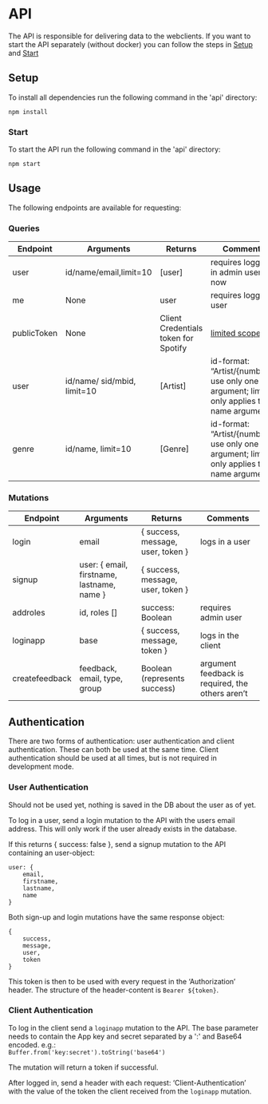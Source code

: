 # API
The API is responsible for delivering data to the webclients.
If you want to start the API separately (without docker) you can follow the steps in [Setup](#setup) and [Start](#start)

## Setup
To install all dependencies run the following command in the 'api' directory:
```
npm install
```

### Start
To start the API run the following command in the 'api' directory:
```
npm start
```

## Usage
The following endpoints are available for requesting:

### Queries

| Endpoint    | Arguments                    | Returns                             | Comments                                       |
| ----------- | -----------------------------|-------------------------------------|------------------------------------------------|
| user        | id/name/email,limit=10       | \[user\]                            | requires logged in admin user for now          |
| me          | None                         | user                                | requires logged user                           |
| publicToken | None                         | Client Credentials token for Spotify| [limited scope](https://developer.spotify.com/documentation/general/guides/authorization-guide/#client-credentials-flow)         |
| user        | id/name/ sid/mbid, limit=10  | \[Artist\]                          | 	id-format: “Artist/{number}”; use only one argument; limit only applies to name argument          |
| genre       |id/name, limit=10             | \[Genre\]                           | 	id-format: “Artist/{number}”; use only one argument; limit only applies to name argument          |


### Mutations

| Endpoint          | Arguments                                   | Returns                             | Comments                                        |
| ------------------| --------------------------------------------|-------------------------------------|------------------------------------------------ |
| login             | email                                       | { success, message, user, token }   | logs in a user                                  |
| signup            | user: { email, firstname, lastname, name }  | { success, message, user, token }   |                                                 |
| addroles          | id, roles []                                | success: Boolean                    | requires admin user                             |
| loginapp          | base                                        | { success, message, token }         | logs in the client                              |
| createfeedback    | feedback, email, type, group                | Boolean (represents success)        | argument feedback is required, the others aren’t|

## Authentication
There are two forms of authentication: user authentication and client authentication. These can both be used at the same time. Client authentication should be used at all times, but is not required in development mode.

### User Authentication

Should not be used yet, nothing is saved in the DB about the user as of yet.

To log in a user, send a login mutation to the API with the users email address. This will only work if the user already exists in the database.

If this returns { success: false }, send a signup mutation to the API containing an user-object:
``` 
user: {
    email,
    firstname,
    lastname,
    name
}
```
Both sign-up and login mutations have the same response object:
``` 
{
    success,
    message,
    user,
    token
}
```
This token is then to be used with every request in the ‘Authorization’ header. The structure of the header-content is ```Bearer ${token}```.


### Client Authentication

To log in the client send a ```loginapp``` mutation to the API. The base parameter needs to contain the App key and secret separated by a ':' and Base64 encoded. e.g.:  
```Buffer.from('key:secret').toString('base64')```

The mutation will return a token if successful.

After logged in, send a header with each request: ‘Client-Authentication’ with the value of the token the client received from the ```loginapp``` mutation.

